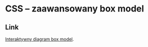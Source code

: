 # CSS &ndash; zaawansowany box model

## Link
[Interaktywny diagram box model](http://codepen.io/carolineartz/full/ogVXZj/).

